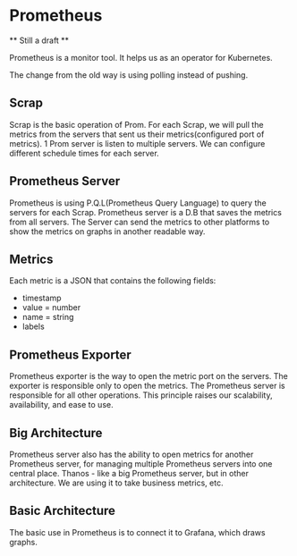 # Prometheus

** Still a draft **

Prometheus is a monitor tool.
It helps us as an operator for Kubernetes.

The change from the old way is using polling instead of pushing.

## Scrap
Scrap is the basic operation of Prom.
For each Scrap, we will pull the metrics from the servers that sent us their metrics(configured port of metrics).
1 Prom server is listen to multiple servers.
We can configure different schedule times for each server.

## Prometheus Server
Prometheus is using P.Q.L(Prometheus Query Language) to query the servers for each Scrap.
Prometheus server is a D.B that saves the metrics from all servers.
The Server can send the metrics to other platforms to show the metrics on graphs in another readable way.

## Metrics
Each metric is a JSON that contains the following fields:
* timestamp
* value = number
* name = string
* labels

## Prometheus Exporter
Prometheus exporter is the way to open the metric port on the servers.
The exporter is responsible only to open the metrics.
The Prometheus server is responsible for all other operations.
This principle raises our scalability, availability, and ease to use.

## Big Architecture
Prometheus server also has the ability to open metrics for another Prometheus server, for managing multiple Prometheus servers into one central place.
Thanos - like a big Prometheus server, but in other architecture.
We are using it to take business metrics, etc.

## Basic Architecture
The basic use in Prometheus is to connect it to Grafana, which draws graphs.
